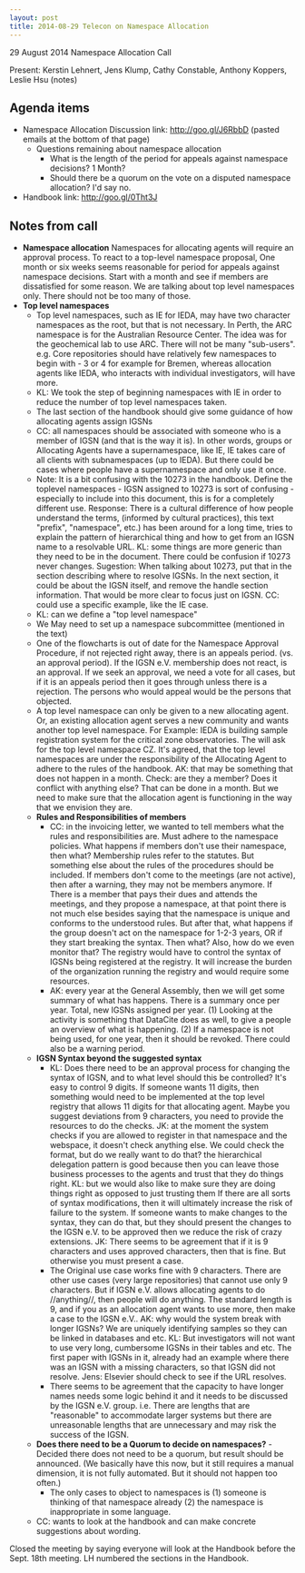 ```yaml
---
layout: post
title: 2014-08-29 Telecon on Namespace Allocation
---
```


29 August 2014 Namespace Allocation Call

Present: Kerstin Lehnert, Jens Klump, Cathy Constable, Anthony Koppers, Leslie Hsu (notes)

## Agenda items ##

  - Namespace Allocation Discussion link: http://goo.gl/J6RbbD  (pasted emails at the bottom of that page)
    - Questions remaining about namespace allocation
      - What is the length of the period for appeals against namespace decisions? 1 Month?
      - Should there be a quorum on the vote on a disputed namespace allocation? I'd say no.
  - Handbook link: http://goo.gl/0Tht3J


## Notes from call ##
 
  - **Namespace allocation** Namespaces for allocating agents will require an approval process. To react to a top-level namespace proposal, One month or six weeks seems reasonable for period for appeals against namespace decisions. Start with a month and see if members are dissatisfied for some reason. We are talking about top level namespaces only. There should not be too many of those. 
  - **Top level namespaces**
      - Top level namespaces, such as IE for IEDA, may have two character namespaces as the root, but that is not necessary. In Perth, the ARC namespace is for the Australian Resource Center. The idea was for the geochemical lab to use ARC. There will not be many "sub-users". e.g. Core repositories should have relatively few namespaces to begin with - 3 or 4 for example for Bremen, whereas allocation agents like IEDA, who interacts with individual investigators, will have more.
      - KL: We took the step of beginning namespaces with IE in order to reduce the number of top level namespaces taken.
      - The last section of the handbook should give some guidance of how allocating agents assign IGSNs
      - CC: all namespaces should be associated with someone who is a member of IGSN (and that is the way it is). In other words, groups or Allocating Agents have a supernamespace, like IE, IE takes care of all clients with subnamespaces (up to IEDA). But there could be cases where people have a supernamespace and only use it once.  
      - Note: It is a bit confusing with the 10273 in the handbook. Define the toplevel namespaces - IGSN assigned to 10273 is sort of confusing - especially to include into this document, this is for a completely different use. Response: There is a cultural difference of how people understand the terms, (informed by cultural practices), this text "prefix", "namespace", etc.) has been around for a long time, tries to explain the pattern of hierarchical thing and how to get from an IGSN name to a resolvable URL. KL: some things are more generic than they need to be in the document. There could be confusion if 10273 never changes. Sugestion: When talking about 10273, put that in the section describing where to resolve IGSNs. In the next section, it could be about the IGSN itself, and remove the handle section information. That would be more clear to focus just on IGSN. CC: could use a specific example, like the IE case. 
      - KL: can we define a "top level namespace" 
      - We May need to set up a namespace subcommittee (mentioned in the text)
      - One of the flowcharts is out of date for the Namespace Approval Procedure, if not rejected right away, there is an appeals period. (vs. an approval period). If the IGSN e.V. membership does not react, is an approval. If we seek an approval, we need a vote for all cases, but if it is an appeals period then it goes through unless there is a rejection. The persons who would appeal would be the persons that objected.
      - A top level namespace can only be given to a new allocating agent. Or, an existing allocation agent serves a new community and wants another top level namespace. For Example: IEDA is building sample registration system for the critical zone observatories. The will ask for the top level namespace CZ. It's agreed, that the top level namespaces are under the responsibility of the Allocating Agent to adhere to the rules of the handbook. AK: that may be something that does not happen in a month. Check: are they a member? Does it conflict with anything else? That can be done in a month. But we need to make sure that the allocation agent is functioning in the way that we envision they are. 
    - **Rules and Responsibilities of members**
      - CC: in the invoicing letter, we wanted to tell members what the rules and responsibilities are. Must adhere to the namespace policies. What happens if members don't use their namespace, then what? Membership rules refer to the statutes. But something else about the rules of the procedures should be included. If members don't come to the meetings (are not active), then after a warning, they may not be members anymore. If There is a member that pays their dues and attends the meetings, and they propose a namespace, at that point there is not much else besides saying that the namespace is unique and conforms to the understood rules. But after that, what happens if the group doesn't act on the namespace for 1-2-3 years, OR if they start breaking the syntax. Then what? Also, how do we even monitor that? The registry would have to control the syntax of IGSNs being registered at the registry. It will increase the burden of the organization running the registry and would require some resources. 
      - AK: every year at the General Assembly, then we will get some summary of what has happens. There is a summary once per year. Total, new IGSNs assigned per year. (1) Looking at the activity is something that DataCite does as well, to give a people an overview of what is happening. (2) If a namespace is not being used, for one year, then it should be revoked. There could also be a warning period.
    - **IGSN Syntax beyond the suggested syntax**
      - KL: Does there need to be an approval process for changing the syntax of IGSN, and to what level should this be controlled? It's easy to control 9 digits. If someone wants 11 digits, then something would need to be implemented at the top level registry that allows 11 digits for that allocating agent. Maybe you suggest deviations from 9 characters, you need to provide the resources to do the checks. JK: at the moment the system checks if you are allowed to register in that namespace and the webspace, it doesn't check anything else. We could check the format, but do we really want to do that? the hierarchical delegation pattern is good because then you can leave those business processes to the agents and trust that they do things right. KL: but we would also like to make sure they are doing things right as opposed to just trusting them  If there are all sorts of syntax modifications, then it will ultimately increase the risk of failure to the system. If someone wants to make changes to the syntax, they can do that, but they should present the changes to the IGSN e.V. to be approved then we reduce the risk of crazy extensions. JK:  There seems to be agreement that if it is 9 characters and uses approved characters, then that is fine. But otherwise you must present a case. 
      - The Original use case works fine with 9 characters. There are other use cases (very large repositories) that cannot use only 9 characters. But if IGSN e.V. allows allocating agents to do //anything//, then people will do anything. The standard length is 9, and if you as an allocation agent wants to use more, then make a case to the IGSN e.V.. AK: why would the system break with longer IGSNs? We are uniquely identifying samples so they can be linked in databases and etc. KL: But investigators will not want to use very long, cumbersome IGSNs in their tables and etc. The first paper with IGSNs in it, already had an example where there was an IGSN with a missing characters, so that IGSN did not resolve. Jens: Elsevier should check to see if the URL resolves. 
      - There seems to be agreement that the capacity to have longer names needs some logic behind it and it needs to be discussed by the IGSN e.V. group. i.e. There are lengths that are "reasonable" to accommodate larger systems but there are unreasonable lengths that are unnecessary and may risk the success of the IGSN.
    - **Does there need to be a Quorum to decide on namespaces?** - Decided there does not need to be a quorum, but result should be announced. (We basically have this now, but it still requires a manual dimension, it is not fully automated. But it should not happen too often.)
      - The only cases to object to namespaces is (1) someone is thinking of that namespace already (2) the namespace is inappropriate in some language. 
    - CC: wants to look at the handbook and can make concrete suggestions about wording. 

Closed the meeting by saying everyone will look at the Handbook before the Sept. 18th meeting. 
LH numbered the sections in the Handbook. 
